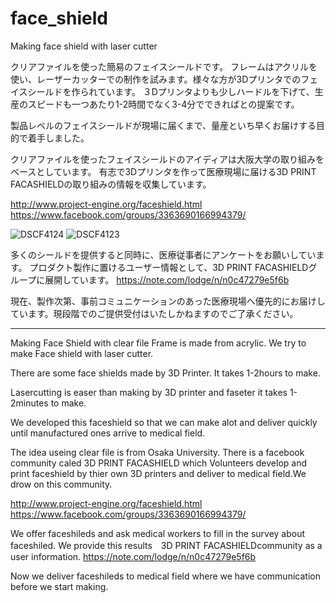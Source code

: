 # face_shield
Making face shield with laser cutter

クリアファイルを使った簡易のフェイスシールドです。
フレームはアクリルを使い、レーザーカッターでの制作を試みます。様々な方が3Dプリンタでのフェイスシールドを作られています。
３Dプリンタよりも少しハードルを下げて、生産のスピードも一つあたり1-2時間でなく3-4分でできればとの提案です。

製品レベルのフェイスシールドが現場に届くまで、量産といち早くお届けする目的で着手しました。

クリアファイルを使ったフェイスシールドのアイディアは大阪大学の取り組みをベースとしています。
有志で3Dプリンタを作って医療現場に届ける3D PRINT FACASHIELDの取り組みの情報を収集しています。

http://www.project-engine.org/faceshield.html
https://www.facebook.com/groups/3363690166994379/

![DSCF4124](https://user-images.githubusercontent.com/63788611/80191216-5b91aa00-8650-11ea-884e-03e345c944c9.jpg)
![DSCF4123](https://user-images.githubusercontent.com/63788611/80191761-233e9b80-8651-11ea-8b97-e21e9edfe7a4.jpg)


多くのシールドを提供すると同時に、医療従事者にアンケートをお願いしています。
プロダクト製作に置けるユーザー情報として、3D PRINT FACASHIELDグループに展開しています。
https://note.com/lodge/n/n0c47279e5f6b

現在、製作次第、事前コミュニケーションのあった医療現場へ優先的にお届けしています。現段階でのご提供受付はいたしかねますのでご了承ください。

-------------------------------------

Making Face Shield with clear file 
Frame is made from acrylic.
We try to make Face shield with laser cutter.

There are some face shields made by 3D Printer.
It takes 1-2hours to make.

Lasercutting is easer than making by 3D printer and faseter 
it takes 1-2minutes to make.

We developed this faceshield so that we can make alot and deliver quickly until manufactured ones arrive to medical field.

The idea useing clear file is from Osaka University.
There is a facebook community caled 3D PRINT FACASHIELD which Volunteers develop and print faceshield by thier own 3D printers and deliver to medical field.We drow on this community.

http://www.project-engine.org/faceshield.html
https://www.facebook.com/groups/3363690166994379/

We offer faceshileds and ask medical workers to fill in the survey about faceshiled.
We provide this results　3D PRINT FACASHIELDcommunity as a user information.
https://note.com/lodge/n/n0c47279e5f6b

Now we deliver faceshileds to medical field where we have communication before we start making.



